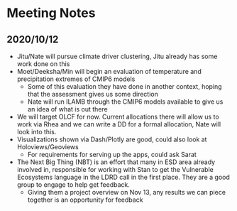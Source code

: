 # Meeting Notes

## 2020/10/12

* Jitu/Nate will pursue climate driver clustering, Jitu already has
  some work done on this
* Moet/Deeksha/Min will begin an evaluation of temperature and
  precipitation extremes of CMIP6 models
  - Some of this evaluation they have done in another context, hoping
    that the assessment gives us some direction
  - Nate will run ILAMB through the CMIP6 models available to give us
    an idea of what is out there
* We will target OLCF for now. Current allocations there will allow us
  to work via Rhea and we can write a DD for a formal allocation, Nate
  will look into this.
* Visualizations shown via Dash/Plotly are good, could also look at
  Holoviews/Geoviews
  - For requirements for serving up the apps, could ask Sarat
* The Next Big Thing (NBT) is an effort that many in ESD area already
  involved in, responsible for working with Stan to get the Vulnerable
  Ecosystems language in the LDRD call in the first place. They are a
  good group to engage to help get feedback.
  - Giving them a project overview on Nov 13, any results we can piece
    together is an opportunity for feedback

